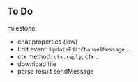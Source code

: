 ## To Do

milestone

- chat.properties (low)
- Edit event: `UpdateEditChannelMessage` ...
- ctx method: `ctx.reply`, ctx...
- download file
- parse result sendMessage